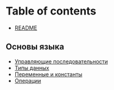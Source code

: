 # Table of contents

* [README](README.md)

## Основы языка

* [Управляющие последовательности](<README (1).md>)
* [Типы данных](<README (1) (1).md>)
* [Переменные и константы](osnovy-yazyka/peremennye-i-konstanty.md)
* [Операции](osnovy-yazyka/operacii.md)
